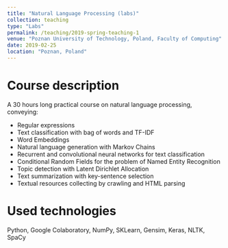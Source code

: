 ```yaml
---
title: "Natural Language Processing (labs)"
collection: teaching
type: "Labs"
permalink: /teaching/2019-spring-teaching-1
venue: "Poznan University of Technology, Poland, Faculty of Computing"
date: 2019-02-25
location: "Poznan, Poland"
---
```


Course description
======

A 30 hours long practical course on natural language processing, conveying:

* Regular expressions
* Text classification with bag of words and TF-IDF
* Word Embeddings
* Natural language generation with Markov Chains
* Recurrent and convolutional neural networks for text classification
* Conditional Random Fields for the problem of Named Entity Recognition
* Topic detection with Latent Dirichlet Allocation
* Text summarization with key-sentence selection
* Textual resources collecting by crawling and HTML parsing



Used technologies
======

Python, Google Colaboratory, NumPy, SKLearn, Gensim, Keras, NLTK, SpaCy
